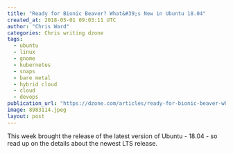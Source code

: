 ```yaml
---
title: "Ready for Bionic Beaver? What&#39;s New in Ubuntu 18.04"
created_at: 2018-05-01 09:03:11 UTC
author: "Chris Ward"
categories: Chris writing dzone
tags: 
  - ubuntu
  - linux
  - gnome
  - kubernetes
  - snaps
  - bare metal
  - hybrid cloud
  - cloud
  - devops
publication_url: "https://dzone.com/articles/ready-for-bionic-beaver-whats-new-in-ubuntu-1804"
image: 8983114.jpeg
layout: post
---
```

This week brought the release of the latest version of Ubuntu - 18.04 - so read up on the details about the newest LTS release.


